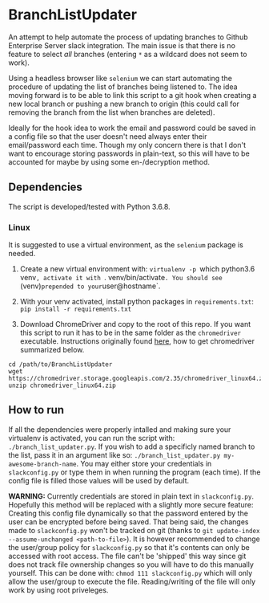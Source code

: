 # BranchListUpdater

An attempt to help automate the process of updating branches to Github Enterprise Server slack integration.
The main issue is that there is no feature to select _all_ branches (entering `*` as a wildcard does not seem to work).

Using a headless browser like `selenium` we can start automating the procedure of updating the list of branches being listened to. The idea moving forward is to be able to link this script to a git hook when creating a new local branch or pushing a new branch to origin (this could call for removing the branch from the list when branches are deleted).

Ideally for the hook idea to work the email and password could be saved in a config file so that the user doesn't need always enter their email/password each time. Though my only concern there is that I don't want to encourage storing passwords in plain-text, so this will have to be accounted for maybe by using some en-/decryption method.

## Dependencies

The script is developed/tested with Python 3.6.8.

### Linux

It is suggested to use a virtual environment, as the `selenium` package is needed.

1. Create a new virtual environment with: `virtualenv -p `which python3.6 venv`, activate it with `. venv/bin/activate`. You should see `(venv)` prepended to your `user@hostname`.

2. With your venv activated, install python packages in `requirements.txt`: `pip install -r requirements.txt`

3. Download ChromeDriver and copy to the root of this repo. If you want this script to run it has to be in the same folder as the `chromedriver` executable. Instructions originally found [here](https://blog.testproject.io/2018/02/20/chrome-headless-selenium-python-linux-servers/), how to get chromedriver summarized below.

```
cd /path/to/BranchListUpdater
wget https://chromedriver.storage.googleapis.com/2.35/chromedriver_linux64.zip
unzip chromedriver_linux64.zip
```

## How to run

If all the dependencies were properly intalled and making sure your virtualenv is activated, you can run the script with: `./branch_list_updater.py`.
If you wish to add a specificly named branch to the list, pass it in an argument like so: `./branch_list_updater.py my-awesome-branch-name`.
You may either store your credentials in `slackconfig.py` or type them in when running the program (each time). If the config file is filled those values will be used by default.

**WARNING:** Currently credentials are stored in plain text in `slackconfig.py`. Hopefully this method will be replaced with a slightly more secure feature: Creating this config file dynamically so that the password entered by the user can be encrypted before being saved.
That being said, the changes made to `slackconfig.py` won't be tracked on git (thanks to `git update-index --assume-unchanged <path-to-file>`).
It is however recommended to change the user/group policy for `slackconfig.py` so that it's contents can only be accessed with root access. The file can't be 'shipped' this way since git does not track file ownership changes so you will have to do this manually yourself.
This can be done with: `chmod 111 slackconfig.py` which will only allow the user/group to execute the file. Reading/writing of the file will only work by using root priveleges.
